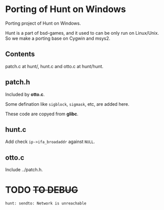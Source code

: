 # Porting of Hunt on Windows

Porting project of Hunt on Windows.

Hunt is a part of bsd-games, and it used to can be only run on Linux/Unix.
So we make a porting base on Cygwin and msys2.

## Contents

patch.c at hunt/, hunt.c and otto.c at hunt/hunt.


## patch.h

Included by **otto.c**.

Some defination like `sigblock`, `sigmask`, etc, are added here.

These code are copyed from **glibc**.


## hunt.c

Add check `ip->ifa_broadaddr` against `NULL`.


## otto.c

Include ../patch.h.


# TODO    <del>TO DEBUG</del>

`hunt: sendto: Network is unreachable`
